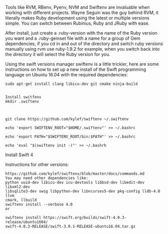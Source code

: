 Tools like RVM, RBenv, Pyenv, NVM and Swiftenv are invaluable when working with different projects. Wayne Seguin was the guy behind RVM, it literally makes Ruby development using the latest or multiple versions simple. You can switch between Rubinius, Ruby and JRuby with ease.

After install, just create a .ruby-version with the name of the Ruby version you want and a .ruby-gemset file with a name for a group of Gem dependencies, if you cd in and out of the directory and switch ruby versions manually using rvm use ruby-1.9.2 for example, when you switch back into the directory it will select the Ruby version for you.

Using the swift versions manager swiftenv is a little trickier, here are some instructions on how to set up a new install of the Swift programming language on Ubuntu 16.04 with the required dependencies:

```console
sudo apt-get install clang libicu-dev git cmake ninja-build


Install switfenv 
mkdir .swiftenv



git clone https://github.com/kylef/swiftenv ~/.swiftenv 

echo 'export SWIFTENV_ROOT="$HOME/.swiftenv"' >> ~/.bashrc 

echo 'export PATH="$SWIFTENV_ROOT/bin:$PATH"' >> ~/.bashrc 

echo 'eval "$(swiftenv init -)"' >> ~/.bashrh
```


Install Swift 4

Instructions for other versions: 
```console
https://github.com/kylef/swiftenv/blob/master/docs/commands.md 
You may need other dependencies like:
python uuid-dev libicu-dev icu-devtools libbsd-dev libedit-dev libxml2-dev 
libsqlite3-dev swig libpython-dev libncurses5-dev pkg-config lldb-4.0 llvm
cmark, llbuild
swiftenv install --verbose 4.0
or 

swiftenv install https://swift.org/builds/swift-4.0.3-release/ubuntu1604/
swift-4.0.3-RELEASE/swift-3.0.1-RELEASE-ubuntu16.04.tar.gz
```